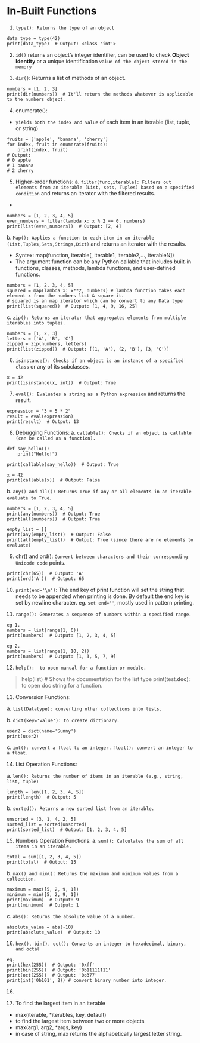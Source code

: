 # In-Built Functions

1. `type(): Returns the type of an object`
```
data_type = type(42)
print(data_type)  # Output: <class 'int'>
```

2. `id()` returns an object’s integer identifier, can be used to check **Object Identity** or a unique identification `value of the object stored in the memory`

3. `dir()`: Returns a list of methods of an object.
```
numbers = [1, 2, 3]
print(dir(numbers))  # It'll return the methods whatever is applicable to the numbers object.
```

4. enumerate(): 
- `yields both the index and value` of each item in an iterable (list, tuple, or string)
```
fruits = ['apple', 'banana', 'cherry']
for index, fruit in enumerate(fruits):
    print(index, fruit)
# Output:
# 0 apple
# 1 banana
# 2 cherry

```

5. Higher-order functions:
a. `filter(func,iterable): Filters out elements from an iterable (List, sets, Tuples) based on a specified condition` and returns an iterator with the filtered results.
- 
```
numbers = [1, 2, 3, 4, 5]
even_numbers = filter(lambda x: x % 2 == 0, numbers)
print(list(even_numbers))  # Output: [2, 4]
```

b. `Map(): Applies a function to each item in an iterable (List,Tuples,Sets,Strings,Dict)` and returns an iterator with the results.
- Syntex: map(function, iterable[, iterable1, iterable2,..., iterableN])
- The argument function can be any Python callable that includes built-in functions, classes, methods, lambda functions, and user-defined functions.
```
numbers = [1, 2, 3, 4, 5]
squared = map(lambda x: x**2, numbers) # lambda function takes each element x from the numbers list & square it.
# squared is an map iterator which can be convert to any Data type
print(list(squared))  # Output: [1, 4, 9, 16, 25]
```

c. `zip(): Returns an iterator that aggregates elements from multiple iterables into tuples.`
```
numbers = [1, 2, 3]
letters = ['A', 'B', 'C']
zipped = zip(numbers, letters)
print(list(zipped))  # Output: [(1, 'A'), (2, 'B'), (3, 'C')]
```

6. `isinstance(): Checks if an object is an instance of a specified class` or any of its subclasses.
```
x = 42
print(isinstance(x, int))  # Output: True
```

7. `eval(): Evaluates a string as a Python expression` and returns the result.
```
expression = "3 + 5 * 2"
result = eval(expression)
print(result)  # Output: 13
```

8. Debugging Functions:
a. `callable(): Checks if an object is callable (can be called as a function).`
```
def say_hello():
    print("Hello!")

print(callable(say_hello))  # Output: True

x = 42
print(callable(x))  # Output: False
```

b. `any() and all(): Returns True if any or all elements in an iterable evaluate to True`.
```
numbers = [1, 2, 3, 4, 5]
print(any(numbers))  # Output: True
print(all(numbers))  # Output: True

empty_list = []
print(any(empty_list))  # Output: False
print(all(empty_list))  # Output: True (since there are no elements to evaluate)
```

9. chr() and ord(): `Convert between characters and their corresponding Unicode code` points.
```
print(chr(65))  # Output: 'A'
print(ord('A'))  # Output: 65
```

10. `print(end='\n')`: The end key of print function will set the string that needs to be appended when printing is done. By default the end key is set by newline character.
eg. `set end=''`, mostly used in pattern printing.

11. `range(): Generates a sequence of numbers within a specified range.`
```
eg 1.
numbers = list(range(1, 6))
print(numbers)  # Output: [1, 2, 3, 4, 5]

eg 2.
numbers = list(range(1, 10, 2))
print(numbers)  # Output: [1, 3, 5, 7, 9]
```

12. `help():  to open manual for a function or module.`
> help(list)  # Shows the documentation for the list type
> print(test.__doc__): to open doc string for a function.

13. Conversion Functions:

a. `list(Datatype): converting other collections into lists.`

b. `dict(key='value'): to create dictionary.`
```
user2 = dict(name='Sunny')
print(user2)
```

c. `int(): convert a float to an integer.`
   `float(): convert an integer to a float.`


14. List Operation Functions:

a. `len(): Returns the number of items in an iterable (e.g., string, list, tuple)`
```
length = len([1, 2, 3, 4, 5])
print(length)  # Output: 5
```

b. `sorted(): Returns a new sorted list from an iterable.`
```
unsorted = [3, 1, 4, 2, 5]
sorted_list = sorted(unsorted)
print(sorted_list)  # Output: [1, 2, 3, 4, 5]
```

15. Numbers Operation Functions:
a. `sum(): Calculates the sum of all items in an iterable.`
```
total = sum([1, 2, 3, 4, 5])
print(total)  # Output: 15
```

b. `max() and min(): Returns the maximum and minimum values from a collection.`
```
maximum = max([5, 2, 9, 1])
minimum = min([5, 2, 9, 1])
print(maximum)  # Output: 9
print(minimum)  # Output: 1
```

c. `abs(): Returns the absolute value of a number.`
```
absolute_value = abs(-10)
print(absolute_value)  # Output: 10
```


16. `hex(), bin(), oct(): Converts an integer to hexadecimal, binary, and octal`
```
eg.
print(hex(255))  # Output: '0xff'
print(bin(255))  # Output: '0b11111111'
print(oct(255))  # Output: '0o377'
print(int('0b101', 2)) # convert binary number into integer.
```

16. 


17. To find the largest item in an iterable
- max(iterable, *iterables, key, default)
- to find the largest item between two or more objects
- max(arg1, arg2, *args, key)
- in case of string, max returns the alphabetically largest letter string.







